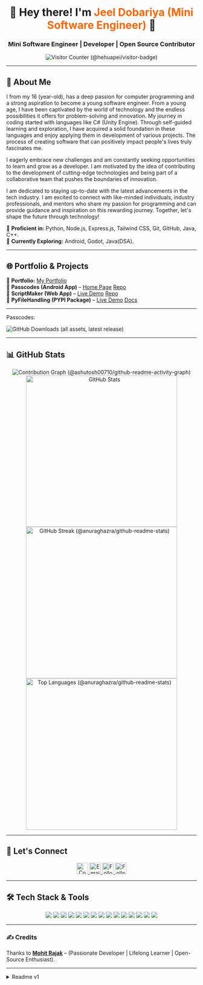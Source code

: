 <h1 align="center">🚀 Hey there! I'm <span style="color:#ff6600">Jeel Dobariya (Mini Software Engineer)</span> 👋</h1>
<h3 align="center">Mini Software Engineer | Developer | Open Source Contributor </h3>

<p align="center">
    <img src="https://visitor-badge.laobi.icu/badge?page_id=JeelDobariya38.JeelDobariya38&format=true" alt="Visitor Counter (@hehuapei/visitor-badge)" />
</p>

---

## 🚀 **About Me**

I from my 16 (year-old), has a deep passion for computer programming and a strong aspiration to become a young software engineer. From a young age, I have been captivated by the world of technology and the endless possibilities it offers for problem-solving and innovation. My journey in coding started with languages like C# (Unity Engine). Through self-guided learning and exploration, I have acquired a solid foundation in these languages and enjoy applying them in development of various projects. The process of creating software that can positively impact people's lives truly fascinates me. 

I eagerly embrace new challenges and am constantly seeking opportunities to learn and grow as a developer. I am motivated by the idea of contributing to the development of cutting-edge technologies and being part of a collaborative team that pushes the boundaries of innovation.

I am dedicated to staying up-to-date with the latest advancements in the tech industry. I am excited to connect with like-minded individuals, industry professionals, and mentors who share my passion for programming and can provide guidance and inspiration on this rewarding journey. Together, let's shape the future through technology!

🔹 **Proficient in:** Python, Node.js, Express.js, Tailwind CSS, Git, GitHub, Java, C++.<br>
🔹 **Currently Exploring:** Android, Godot, Java(DSA).<br>

---

## 🌐 **Portfolio & Projects**

🔗 **Portfolio:** [My Portfolio](https://jeeldobariya38.github.io/)  
📌 **Passcodes (Android App)** – [Home Page](https://passcodesapp.github.io/Passcodes-Website/) [Repo](https://github.com/PasscodesApp/Passcodes)  
🏡 **ScriptMaker (Web App)** – [Live Demo](https://jeeldobariya38.github.io/ScriptMaker/) [Repo](https://github.com/JeelDobariya38/ScriptMaker/)  
💬 **PyFileHandling (PYPI Package)** – [Live Demo](https://pypi.org/project/pyfilehandling/) [Docs](https://jeeldobariya38.github.io/PyFileHandling/)  

---

Passcodes: 

![GitHub Downloads (all assets, latest release)](https://img.shields.io/github/downloads/PasscodesApp/Passcodes/latest/total?labelColor=black&color=blue&cacheSeconds=1000&link=https%3A%2F%2Fpasscodesapp.github.io%2FPasscodes-Website%2F)

---


## 📊 **GitHub Stats**

<p align="center">
    <img src="https://github-readme-activity-graph.vercel.app/graph?username=JeelDobariya38&theme=tokyo-night&custom_title=JeelDobariya38's%20Contribution%20Graph" alt="Contribution Graph (@ashutosh00710/github-readme-activity-graph)" />
    <img src="https://github-readme-stats.vercel.app/api?username=JeelDobariya38&show_icons=true&theme=radical" width="400px" alt="GitHub Stats" alt="Github Stats (@anuraghazra/github-readme-stats)">
    <img src="https://github-readme-streak-stats.herokuapp.com/?user=JeelDobariya38&theme=radical" width="400px" alt="GitHub Streak (@anuraghazra/github-readme-stats)">
    <img src="https://github-readme-stats.vercel.app/api/top-langs/?username=JeelDobariya38&layout=compact&theme=radical" width="400px" alt="Top Languages (@anuraghazra/github-readme-stats)">
</p>

---

## 💬 **Let's Connect**

<p align="center">
  <a href="https://www.linkedin.com/in/jeeldobariya/">
    <img src="https://img.shields.io/badge/-LinkedIn-blue?style=for-the-badge&logo=Linkedin&logoColor=white" height="30" title="Connect on LinkedIn" />
  </a>
  <a href="mailto:dobariyaj34@gmail.com">
    <img src="https://img.shields.io/badge/-Gmail-c14438?style=for-the-badge&logo=Gmail&logoColor=white" height="30" title="Email me" />
  </a>
  <a href="https://www.instagram.com/jeel3498/">
    <img src="https://img.shields.io/badge/-Instagram-e4405f?style=for-the-badge&logo=instagram&logoColor=white" height="30" title="Follow on Instagram" />
  </a>
  <a href="https://github.com/JeelDobariya38">
    <img src="https://img.shields.io/badge/-Github-black?style=for-the-badge&logo=github&logoColor=white" height="30" title="Follow on GitHub" />
  </a>
</p>

---

## 🛠️ **Tech Stack & Tools**

<p align="center">
  <img src="https://img.shields.io/badge/-Python-007396?style=for-the-badge&logo=python&logoColor=white" />
  <img src="https://img.shields.io/badge/-HTML5-E34F26?style=for-the-badge&logo=html5&logoColor=white" />
  <img src="https://img.shields.io/badge/-CSS3-1572B6?style=for-the-badge&logo=css3&logoColor=white" />
  <img src="https://img.shields.io/badge/-JavaScript-F7DF1E?style=for-the-badge&logo=javascript&logoColor=black" />
  <img src="https://img.shields.io/badge/-React-20232a?style=for-the-badge&logo=react&logoColor=61DAFB" />
  <img src="https://img.shields.io/badge/-Node.js-43853D?style=for-the-badge&logo=node.js&logoColor=white" />
  <img src="https://img.shields.io/badge/-Express.js-lightgray?style=for-the-badge&logo=express&logoColor=black" />
  <img src="https://img.shields.io/badge/-MongoDB-4ea94b?style=for-the-badge&logo=mongodb&logoColor=white" />
  <img src="https://img.shields.io/badge/-PostrgessSQL-4479A1?style=for-the-badge&logo=postgresql&logoColor=white" />
  <img src="https://img.shields.io/badge/-Java-007396?style=for-the-badge&logo=java&logoColor=white" />
  <img src="https://img.shields.io/badge/-TailwindCSS-38B2AC?style=for-the-badge&logo=tailwind-css&logoColor=white" />
  <img src="https://img.shields.io/badge/-Git-F05032?style=for-the-badge&logo=git&logoColor=white" />
  <img src="https://img.shields.io/badge/-GitHub-181717?style=for-the-badge&logo=github&logoColor=white" />
  <img src="https://img.shields.io/badge/-Vercel-000?style=for-the-badge&logo=vercel&logoColor=white" />
  <img src="https://img.shields.io/badge/-Unity-007396?style=for-the-badge&logo=unity&logoColor=white" />
</p>

---

### ✍️ **Credits**

Thanks to **[Mohit Rajak](https://github.com/Mohit-Rajak)** – (Passionate Developer | Lifelong Learner | Open-Source Enthusiast).

---

<details>

<summary>Readme v1</summary>

# Hi,👋 My name is Jeel Dobariya

**Mini Software Engineer | Developer | Innovative Thinker**

I am a 16-year-old boy with a deep passion for computer programming and a strong aspiration to become a young software engineer. From a young age, I have been captivated by the world of technology and the endless possibilities it offers for problem-solving and innovation. My journey in coding started with languages like Java, Python, and C#. Through self-guided learning and exploration, I have acquired a solid foundation in these languages and enjoy applying them in development of various projects. The process of creating software that can positively impact people's lives truly fascinates me. With each project I undertake, I strive to deepen my understanding of programming principles and expand my skill set. I eagerly embrace new challenges and am constantly seeking opportunities to learn and grow as a developer. I am motivated by the idea of contributing to the development of cutting-edge technologies and being part of a collaborative team that pushes the boundaries of innovation. Beyond coding, I am an avid learner who believes in the power of knowledge and its potential to transform lives. I am dedicated to staying up-to-date with the latest advancements in the tech industry. I am excited to connect with like-minded individuals, industry professionals, and mentors who share my passion for programming and can provide guidance and inspiration on this rewarding journey. Together, let's shape the future through technology!

*   🌍  I'm based in India
*   🖥️  See my portfolio at [MyPortfolio](http://jeeldobariya38.github.io/Personal-Portfolio/)
*   ✉️  You can contact me at [dobariyaj34@gmail.com](mailto:dobariyaj34@gmail.com)
*   🧠  I'm learning DSA

### Skills 
 - Java
 - Python
 - C#
 - Unity Engine
                    
### Socials
  - [Github][github_profile]
  - [Linkedin][linkedin]

[github_profile]: https://www.github.com/JeelDobariya38
[linkedin]: https://www.linkedin.com/in/jeeldobariya

</details>
